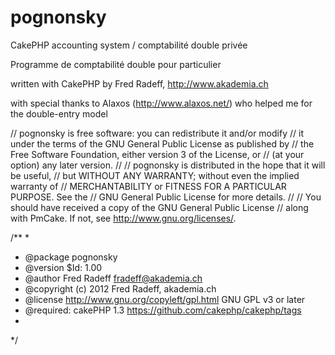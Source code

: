 pognonsky
=========

CakePHP accounting system / comptabilité double privée

Programme de comptabilité double pour particulier

written with CakePHP by Fred Radeff, http://www.akademia.ch

with special thanks to Alaxos (http://www.alaxos.net/) who helped me for the double-entry model

// pognonsky is free software: you can redistribute it and/or modify
// it under the terms of the GNU General Public License as published by
// the Free Software Foundation, either version 3 of the License, or
// (at your option) any later version.
//
// pognonsky is distributed in the hope that it will be useful,
// but WITHOUT ANY WARRANTY; without even the implied warranty of
// MERCHANTABILITY or FITNESS FOR A PARTICULAR PURPOSE. See the
// GNU General Public License for more details.
//
// You should have received a copy of the GNU General Public License
// along with PmCake. If not, see <http://www.gnu.org/licenses/>.
 
/**
*
* @package pognonsky
* @version $Id: 1.00
* @author Fred Radeff <fradeff@akademia.ch>
* @copyright (c) 2012 Fred Radeff, akademia.ch
* @license http://www.gnu.org/copyleft/gpl.html GNU GPL v3 or later
* @required: cakePHP 1.3 https://github.com/cakephp/cakephp/tags
*
*/
